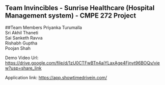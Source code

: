 ## Team Invincibles - Sunrise Healthcare (Hospital Management system)  - CMPE 272 Project

##Team Members
Priyanka Turumalla<br/>
Sri Akhil Thaneti<br/>
Sai Sanketh Ravva<br/>
Rishabh Guptha<br/>
Poojan Shah<br/>


Demo Video Url: https://drive.google.com/file/d/1zU0CTFwBTn4aiYLaxAge4Fjnyt96BOQv/view?usp=share_link

Application link: https://app.showtimedrivein.com/



